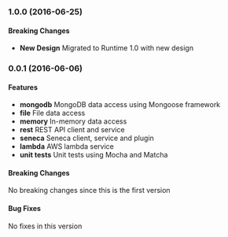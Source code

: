 <a name="1.0.0"></a>
### 1.0.0 (2016-06-25)

#### Breaking Changes
* **New Design** Migrated to Runtime 1.0 with new design

<a name="0.0.1"></a>
### 0.0.1 (2016-06-06)

#### Features
* **mongodb** MongoDB data access using Mongoose framework
* **file** File data access 
* **memory** In-memory data access 
* **rest** REST API client and service
* **seneca** Seneca client, service and plugin
* **lambda** AWS lambda service
* **unit tests** Unit tests using Mocha and Matcha

#### Breaking Changes
No breaking changes since this is the first version

#### Bug Fixes
No fixes in this version

